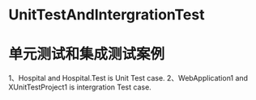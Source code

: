 # UnitTestAndIntergrationTest
# 单元测试和集成测试案例
1、Hospital and Hospital.Test is Unit Test case.
2、WebApplication1 and XUnitTestProject1 is intergration Test case.


